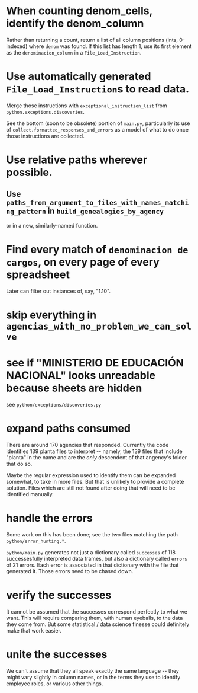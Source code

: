 # When counting denom_cells, identify the denom_column

Rather than returning a count,
return a list of all column positions (ints, 0-indexed)
where `denom` was found.
If this list has length 1, use its first element
as the `denominacion_column` in a `File_Load_Instruction`.

# Use automatically generated `File_Load_Instruction`s to read data.

Merge those instructions with `exceptional_instruction_list`
from `python.exceptions.discoveries`.

See the bottom (soon to be obsolete) portion of `main.py`,
particularly its use of `collect.formatted_responses_and_errors`
as a model of what to do once those instructions are collected.

# Use relative paths wherever possible.

## Use `paths_from_argument_to_files_with_names_matching_pattern` in `build_genealogies_by_agency`

or in a new, similarly-named function.

# Find every match of `denominacion de cargos`, on every page of every spreadsheet

Later can filter out instances of, say, "1.10".

# skip everything in `agencias_with_no_problem_we_can_solve`

# see if "MINISTERIO DE EDUCACIÓN NACIONAL" looks unreadable because sheets are hidden

see `python/exceptions/discoveries.py`

# expand paths consumed

There are around 170 agencies that responded.
Currently the code identifies 139 planta files to interpret --
namely, the 139 files that include "planta" in the name
and are the *only* descendent of that angency's folder that do so.

Maybe the regular expression used to identify them can be expanded somewhat,
to take in more files.
But that is unlikely to provide a complete solution.
Files which are still not found after doing that
will need to be identified manually.

# handle the errors

Some work on this has been done;
see the two files matching the path `python/error_hunting.*`.

`python/main.py` generates not just a dictionary called `successes`
of 118 successesfully interpreted data frames,
but also a dictionary called `errors` of 21 errors.
Each error is associated in that dictionary with the file that generated it.
Those errors need to be chased down.

# verify the successes

It cannot be assumed that the successes correspond perfectly
to what we want. This will require comparing them, with human eyeballs,
to the data they come from.
But some statistical / data science finesse
could definitely make that work easier.

# unite the successes

We can't assume that they all speak exactly the same language --
they might vary slightly in column names,
or in the terms they use to identify employee roles,
or various other things.
